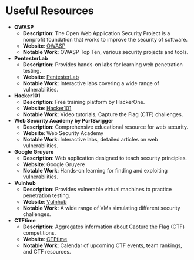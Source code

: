 # Useful Resources

- **OWASP**
    - **Description**: The Open Web Application Security Project is a nonprofit foundation that works to improve the security of software.
    - **Website**: [OWASP](https://owasp.org/)
    - **Notable Work**: OWASP Top Ten, various security projects and tools.
- **PentesterLab**
    - **Description**: Provides hands-on labs for learning web penetration testing.
    - **Website**: [PentesterLab](https://pentesterlab.com/)
    - **Notable Work**: Interactive labs covering a wide range of vulnerabilities.
- **Hacker101**
    - **Description**: Free training platform by HackerOne.
    - **Website**: [Hacker101](https://www.hacker101.com/)
    - **Notable Work**: Video tutorials, Capture the Flag (CTF) challenges.
- **Web Security Academy by PortSwigger**
    - **Description**: Comprehensive educational resource for web security.
    - **Website**: Web Security Academy
    - **Notable Work**: Interactive labs, detailed articles on web vulnerabilities.
- **Google Gruyere**
    - **Description**: Web application designed to teach security principles.
    - **Website**: Google Gruyere
    - **Notable Work**: Hands-on learning for finding and exploiting vulnerabilities.
- **Vulnhub**
    - **Description**: Provides vulnerable virtual machines to practice penetration testing.
    - **Website**: [Vulnhub](https://www.vulnhub.com/)
    - **Notable Work**: A wide range of VMs simulating different security challenges.
- **CTFtime**
    - **Description**: Aggregates information about Capture the Flag (CTF) competitions.
    - **Website**: [CTFtime](https://ctftime.org/)
    - **Notable Work**: Calendar of upcoming CTF events, team rankings, and CTF resources.